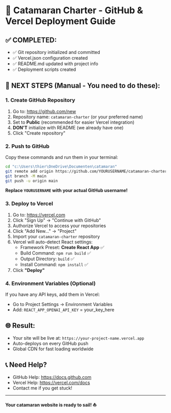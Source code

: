 # 🚢 Catamaran Charter - GitHub & Vercel Deployment Guide

## ✅ COMPLETED:
- ✅ Git repository initialized and committed
- ✅ Vercel.json configuration created
- ✅ README.md updated with project info
- ✅ Deployment scripts created

## 🚀 NEXT STEPS (Manual - You need to do these):

### 1. Create GitHub Repository
1. Go to: https://github.com/new
2. Repository name: `catamaran-charter` (or your preferred name)
3. Set to **Public** (recommended for easier Vercel integration)
4. **DON'T** initialize with README (we already have one)
5. Click "Create repository"

### 2. Push to GitHub
Copy these commands and run them in your terminal:

```bash
cd "c:\Users\thier\OneDrive\Documenten\catamaran"
git remote add origin https://github.com/YOURUSERNAME/catamaran-charter.git
git branch -M main
git push -u origin main
```

**Replace `YOURUSERNAME` with your actual GitHub username!**

### 3. Deploy to Vercel
1. Go to: https://vercel.com
2. Click "Sign Up" → "Continue with GitHub"
3. Authorize Vercel to access your repositories
4. Click "Add New..." → "Project"
5. Import your `catamaran-charter` repository
6. Vercel will auto-detect React settings:
   - Framework Preset: **Create React App** ✅
   - Build Command: `npm run build` ✅
   - Output Directory: `build` ✅
   - Install Command: `npm install` ✅
7. Click **"Deploy"**

### 4. Environment Variables (Optional)
If you have any API keys, add them in Vercel:
- Go to Project Settings → Environment Variables
- Add: `REACT_APP_OPENAI_API_KEY` = your_key_here

## 🌐 Result:
- Your site will be live at: `https://your-project-name.vercel.app`
- Auto-deploys on every GitHub push
- Global CDN for fast loading worldwide

## 📞 Need Help?
- GitHub Help: https://docs.github.com
- Vercel Help: https://vercel.com/docs
- Contact me if you get stuck!

---
**Your catamaran website is ready to sail! ⛵**
